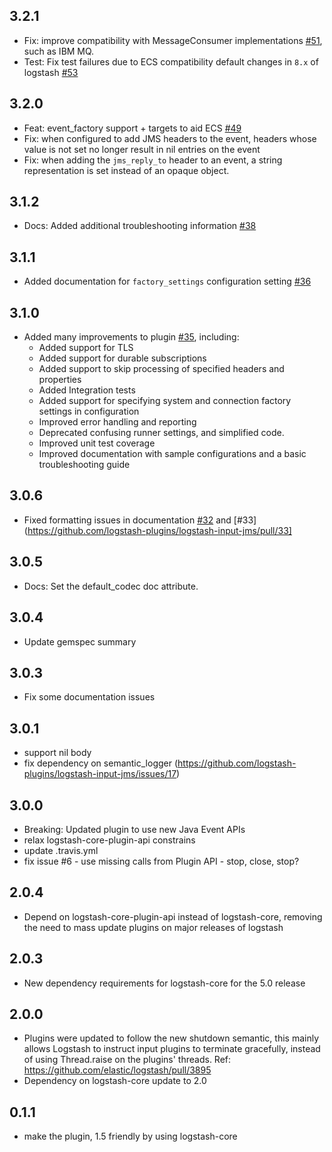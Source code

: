 ## 3.2.1
 - Fix: improve compatibility with MessageConsumer implementations [#51](https://github.com/logstash-plugins/logstash-input-jms/pull/51),
   such as IBM MQ.
 - Test: Fix test failures due to ECS compatibility default changes in `8.x` of logstash [#53](https://github.com/logstash-plugins/logstash-input-jms/pull/53)

## 3.2.0
 - Feat: event_factory support + targets to aid ECS [#49](https://github.com/logstash-plugins/logstash-input-jms/pull/49)
 - Fix: when configured to add JMS headers to the event, headers whose value is not set no longer result in nil entries on the event
 - Fix: when adding the `jms_reply_to` header to an event, a string representation is set instead of an opaque object.

## 3.1.2
 - Docs: Added additional troubleshooting information [#38](https://github.com/logstash-plugins/logstash-input-jms/pull/38)

## 3.1.1
 - Added documentation for `factory_settings` configuration setting [#36](https://github.com/logstash-plugins/logstash-input-jms/pull/36)

## 3.1.0
 - Added many improvements to plugin [#35](https://github.com/logstash-plugins/logstash-input-jms/pull/35), including:  
   - Added support for TLS
   - Added support for durable subscriptions
   - Added support to skip processing of specified headers and properties
   - Added Integration tests
   - Added support for specifying system and connection factory settings in configuration
   - Improved error handling and reporting
   - Deprecated confusing runner settings, and simplified code.
   - Improved unit test coverage
   - Improved documentation with sample configurations and a basic troubleshooting guide

## 3.0.6
  - Fixed formatting issues in documentation [#32](https://github.com/logstash-plugins/logstash-input-jms/pull/32) and [#33](https://github.com/logstash-plugins/logstash-input-jms/pull/33]

## 3.0.5
  - Docs: Set the default_codec doc attribute.

## 3.0.4
  - Update gemspec summary

## 3.0.3
  - Fix some documentation issues

## 3.0.1
 - support nil body
 - fix dependency on semantic_logger (https://github.com/logstash-plugins/logstash-input-jms/issues/17)

## 3.0.0
 - Breaking: Updated plugin to use new Java Event APIs
 - relax logstash-core-plugin-api constrains
 - update .travis.yml
 - fix issue #6 - use missing calls from Plugin API - stop, close, stop?

## 2.0.4
 - Depend on logstash-core-plugin-api instead of logstash-core, removing the need to mass update plugins on major releases of logstash

## 2.0.3
 - New dependency requirements for logstash-core for the 5.0 release

## 2.0.0
 - Plugins were updated to follow the new shutdown semantic, this mainly allows Logstash to instruct input plugins to terminate gracefully,
   instead of using Thread.raise on the plugins' threads. Ref: https://github.com/elastic/logstash/pull/3895
 - Dependency on logstash-core update to 2.0

## 0.1.1
 - make the plugin, 1.5 friendly by using logstash-core
